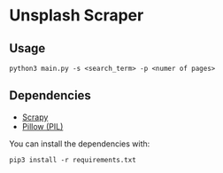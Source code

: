 # Unsplash Scraper

## Usage

```shell
python3 main.py -s <search_term> -p <numer of pages>
```

## Dependencies

- [Scrapy](https://pypi.org/project/Scrapy/)
- [Pillow (PIL)](https://pypi.org/project/Pillow/)

You can install the dependencies with:

```shell
pip3 install -r requirements.txt  
```

